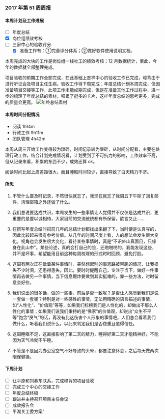 ### 2017 年第 51 周周报
#### 本周计划及工作进展
- [ ] 年度总结
- [x] 岗位组绩效考核
- [ ] 三家中心的验收评分
	- [x] 准备工作有：①完善评分体系；②做好软件使用说明文档。

本周完成的大块的工作是岗位组一线社工的绩效考核；12 月数据统计，至此，今年的数据就全部整理完成。

项目验收的前期工作全部完成，在此基础上吉祥中心的验收工作已完成，嶂背由于进行听证会及项目主任生病，验收工作待下周完成；年度总结计划本周完成，但因准备项目交接等工作，此项工作未能如期完成，但是在准备其他工作过程中，进一步的梳理了年度总结的素材，积累了挺多的卡片，这样年度总结的思考更多，完成的质量会更高。
![年终总结素材](http://oud08s5yb.bkt.clouddn.com/year-endReview.jpg)

#### 本周时间分配情况
- 阅读 1h14m
- 行政工作 9h11m
- 团队管理 4h42m

本周从周三开始工作变得较为琐碎，时间记录较为零碎，从时间分配看，主要在处理行政工作，结合计划完成情况看，计划受到了不可抗力的影响，工作效率不高，但从记录来看，积累的东西不少，成效还算 ok。

阅读时间比起上周差距很大，而且睡眠时间较少，直接导致了白天精力不济。

#### 所思
1. 不管什么要及时记录，不然很快就忘了，我现在就忘了我周五下午除了回复邮件，清理邮箱之外还做了什么。

2. 我们总说要达成共识，本周发生的一些事情让人觉得并不仅仅是达成共识，更重要的是要以诚相待，大家目前的交流统统都有所保留，欲言又止……

3. 在撰写年度总结时把前几年的总结计划都找出来翻了下，当时便是认真写的，因此比较起来很有参考价值。从几年的时间尺度上看，人的想法会发生很大变化，视角也会发生很大变化，看待某些事情时，真是“不识庐山真面目，只缘身在此山中”。某些论述，真的会打自己的脸，还啪啪啪的，我能发现这些，并不是坏事，希望能用目前这种每周梳理的形式时时回顾，避免打脸。

4. 这周有两次正在做着某件事情时，突然想起别的事思路被带跑的情况，让我损失不少时间，还患得患失，因此，要时时提醒自己，专注于当下，做好一件事情再去做另一件事情，当下信息爆炸要做到其实挺难的，靠一些方法，时时留意会好些。

5. 我们说出的很多话，做的一些事，前后是否一致呢？是否让人感觉到我们是说一套做一套呢？特别是对一些感性的事情，无法用精确的语言描述的事情，如“人性化”、“价值观”等等，如果我们标榜我们是人性化的，却做出不那么人性化的事情；如果我们说我们秉持的是“佛家”的价值观，却说出“众生不平等”饱含“戾气”的话，再没有比这伤害个人形象的事情吧，人们总会看着我们做什么，听着我们说什么，以此来判定我们是否稳重且值得信任。

6. 这周睡眠不足，这直接影响了第二天的精力，睡得好第二天才能精神好，不能因为天气冷就不午睡。

7. 不管是不是因为办公室空气不好导致的头晕，都要注意休息，之后每天做两次眼保健操。

#### 下周计划
- [ ] 让平原和刘慕东联系，完成嶂背的项目验收
- [ ] 完成三个中心的交接工作
- [ ] 年度总结终稿
- [ ] 跟进并主持召开项目主任会议
- [ ] 成效报告会
- [ ] 平湖关工委方案"
